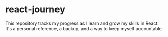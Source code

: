 # react-journey
This repository tracks my progress as I learn and grow my skills in React. It's a personal reference, a backup, and a way to keep myself accountable.
